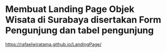 # Membuat Landing Page Objek Wisata di Surabaya disertakan Form Pengunjung dan tabel pengunjung #

https://rafaelwiratama.github.io/LandingPage/ 
